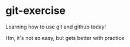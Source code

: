 # git-exercise
Learning how to use git and github today!

Hm, it's not so easy, but gets better with practice